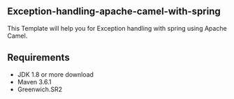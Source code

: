 ## Exception-handling-apache-camel-with-spring
This Template will help you for Exception handling with spring using Apache Camel.
## Requirements
- JDK 1.8 or more download
- Maven 3.6.1 
- Greenwich.SR2
